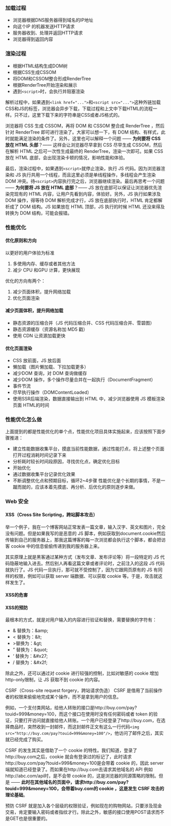 ### 加载过程
- 浏览器根据DNS服务器得到域名的IP地址
- 向这个IP 的机器发送HTTP请求
- 服务器收到、处理并返回HTTP请求
- 浏览器得到返回内容

### 渲染过程
- 根据HTML结构生成DOM树
- 根据CSS生成CSSOM
- 将DOM和CSSOM整合形成RenderTree
- 根据RenderTree开始渲染和展示
- 遇到`<script>`时，会执行并阻塞渲染

解析过程中，如果遇到`<link href="...">`和`<script src="...">`这种外链加载CSS和JS的标签，浏览器会异步下载，下载过程和上文中下载HTML的流程一样。只不过，这里下载下来的字符串是CSS或者JS格式的。

浏览器将 CSS 生成 CSSOM，再将 DOM 和 CSSOM 整合成 RenderTree ，然后针对 RenderTree 即可进行渲染了。大家可以想一下，有 DOM 结构、有样式，此时就能满足渲染的条件了。另外，这里也可以解释一个问题 —— **为何要将 CSS 放在 HTML 头部**？—— 这样会让浏览器尽早拿到 CSS 尽早生成 CSSOM，然后在解析 HTML 之后可一次性生成最终的 RenderTree，渲染一次即可。如果 CSS 放在 HTML 底部，会出现渲染卡顿的情况，影响性能和体验。

最后，渲染过程中，如果遇到`<script>`就停止渲染，执行 JS 代码。因为浏览器渲染和 JS 执行共用一个线程，而且这里必须是单线程操作，多线程会产生渲染 DOM 冲突。待`<script>`内容执行完之后，浏览器继续渲染。最后再思考一个问题 —— **为何要将 JS 放在 HTML 底部**？—— JS 放在底部可以保证让浏览器优先渲染完现有的 HTML 内容，让用户先看到内容，体验好。另外，JS 执行如果涉及 DOM 操作，得等待 DOM 解析完成才行，JS 放在底部执行时，HTML 肯定都解析成了 DOM 结构。JS 如果放在 HTML 顶部，JS 执行的时候 HTML 还没来得及转换为 DOM 结构，可能会报错。

### 性能优化

#### 优化原则和方向
以更好的用户体验为标准
1. 多使用内存、缓存或者其他方法
2. 减少 CPU 和GPU 计算，更快展现

优化的方向有两个：

1. 减少页面体积，提升网络加载
2. 优化页面渲染

#### 减少页面体积，提升网络加载
- 静态资源的压缩合并（JS 代码压缩合并、CSS 代码压缩合并、雪碧图）
- 静态资源缓存（资源名称加 MD5 戳）
- 使用 CDN 让资源加载更快

#### 优化页面渲染
- CSS 放前面，JS 放后面
- 懒加载（图片懒加载、下拉加载更多）
- 减少DOM 查询，对 DOM 查询做缓存
- 减少DOM 操作，多个操作尽量合并在一起执行（DocumentFragment）
- 事件节流
- 尽早执行操作（DOMContentLoaded）
- 使用SSR后端渲染，数据直接输出到 HTML 中，减少浏览器使用 JS 模板渲染页面 HTML的时间

### 性能优化怎么做
上面提到的都是性能优化的单个点，性能优化项目具体实施起来，应该按照下面步骤推进：

- 建立性能数据收集平台，摸底当前性能数据，通过性能打点，将上述整个页面打开过程消耗时间记录下来
- 分析耗时较长时间段原因，寻找优化点，确定优化目标
- 开始优化
- 通过数据收集平台记录优化效果
- 不断调整优化点和预期目标，循环2~4步骤
性能优化是个长期的事情，不是一蹴而就的，应该本着先摸底、再分析、后优化的原则逐步来做。

### Web 安全

#### XSS（Cross Site Scripting，跨站脚本攻击）

举一个例子，我在一个博客网站正常发表一篇文章，输入汉字、英文和图片，完全没有问题。但是如果我写的是恶意的 JS 脚本，例如获取到document.cookie然后传输到自己的服务器上，那我这篇博客的每一次浏览都会执行这个脚本，都会把访客 cookie 中的信息偷偷传递到我的服务器上来。

其实原理上就是黑客通过某种方式（发布文章、发布评论等）将一段特定的 JS 代码隐蔽地输入进去。然后别人再看这篇文章或者评论时，之前注入的这段 JS 代码就执行了。JS 代码一旦执行，那可就不受控制了，因为它跟网页原有的 JS 有同样的权限，例如可以获取 server 端数据、可以获取 cookie 等。于是，攻击就这样发生了。

#### XSS的危害

#### XSS的预防
最根本的方式，就是对用户输入的内容进行验证和替换，需要替换的字符有：
- & 替换为：\&amp;
- \< 替换为：\&lt;
- \>替换为：\&gt;
- ” 替换为：\&quot;
- ‘ 替换为：\&#x27;
- / 替换为：\&#x2f;

除此之外，还可以通过对 cookie 进行较强的控制，比如对敏感的 cookie 增加http-only限制，让 JS 获取不到 cookie 的内容。

CSRF（Cross-site request forgery，跨站请求伪造）
CSRF 是借用了当前操作者的权限来偷偷地完成某个操作，而不是拿到用户的信息。

例如，一个支付类网站，给他人转账的接口是http://buy.com/pay?touid=999&money=100，而这个接口在使用时没有任何密码或者 token 的验证，只要打开访问就直接给他人转账。一个用户已经登录了http://buy.com，在选择商品时，突然收到一封邮件，而这封邮件正文有这么一行代码`<img src="http://buy.com/pay?touid=999&money=100"/>`，他访问了邮件之后，其实就已经完成了购买。

CSRF 的发生其实是借助了一个 cookie 的特性。我们知道，登录了http://buy.com之后，cookie 就会有登录过的标记了，此时请求http://buy.com/pay?touid=999&money=100是会带着 cookie 的，因此 server 端就知道已经登录了。而如果在http://buy.com去请求其他域名的 API 例如http://abc.com/api时，是不会带 cookie 的，这是浏览器的同源策略的限制。但是 —— **此时在其他域名的页面中，请求http://buy.com/pay?touid=999&money=100，会带着buy.com的 cookie ，这是发生 CSRF 攻击的理论基础**。

预防 CSRF 就是加入各个层级的权限验证，例如现在的购物网站，只要涉及现金交易，肯定要输入密码或者指纹才行。除此之外，敏感的接口使用POST请求而不是GET也是很重要的。